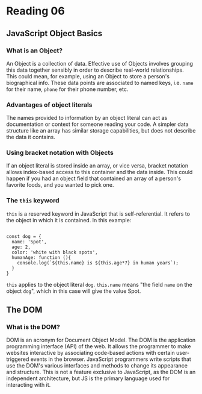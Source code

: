 # Reading 06

## JavaScript Object Basics

### What is an Object?

An Object is a collection of data. Effective use of Objects involves grouping this data together sensibly in order to describe real-world relationships. This could mean, for example, using an Object to store a person's biographical info. These data points are associated to named keys, i.e. `name` for their name, `phone` for their phone number, etc.

### Advantages of object literals

The names provided to information by an object literal can act as documentation or context for someone reading your code. A simpler data structure like an array has similar storage capabilities, but does not describe the data it contains.

### Using bracket notation with Objects

If an object literal is stored inside an array, or vice versa, bracket notation allows index-based access to this container and the data inside. This could happen if you had an object field that contained an array of a person's favorite foods, and you wanted to pick one.

### The `this` keyword

`this` is a reserved keyword in JavaScript that is self-referential. It refers to the object in which it is contained. In this example:

<code>
const dog = {
  name: 'Spot',
  age: 2,
  color: 'white with black spots',
  humanAge: function (){
    console.log(`${this.name} is ${this.age*7} in human years`);
  }
}</code>

`this` applies to the object literal `dog`. `this.name` means "the field `name` on the object `dog`", which in this case will give the value Spot.

## The DOM

### What is the DOM?

DOM is an acronym for Document Object Model. The DOM is the application programming interface (API) of the web. It allows the programmer to make websites interactive by associating code-based actions with certain user-triggered events in the browser. JavaScript programmers write scripts that use the DOM's various interfaces and methods to change its appearance and structure. This is not a feature exclusive to JavaScript, as the DOM is an independent architecture, but JS is the primary language used for interacting with it.
